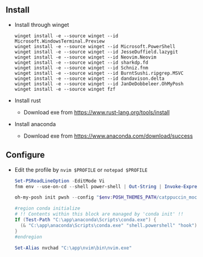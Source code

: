 ## Install

* Install through winget

  ```pwsh
  winget install -e --source winget --id Microsoft.WindowsTerminal.Preview
  winget install -e --source winget --id Microsoft.PowerShell
  winget install -e --source winget --id JesseDuffield.lazygit
  winget install -e --source winget --id Neovim.Neovim
  winget install -e --source winget --id sharkdp.fd
  winget install -e --source winget --id Schniz.fnm
  winget install -e --source winget --id BurntSushi.ripgrep.MSVC
  winget install -e --source winget --id dandavison.delta
  winget install -e --source winget --id JanDeDobbeleer.OhMyPosh
  winget install -e --source winget fzf
  ```

* Install rust

  - Download exe from https://www.rust-lang.org/tools/install

* Install anaconda

  - Download exe from https://www.anaconda.com/download/success


## Configure

* Edit the profile by `nvim $PROFILE` or `notepad $PROFILE`

  ```powershell
  Set-PSReadLineOption -EditMode Vi
  fnm env --use-on-cd --shell power-shell | Out-String | Invoke-Expression
  
  oh-my-posh init pwsh --config "$env:POSH_THEMES_PATH/catppuccin_mocha.omp.json" | Invoke-Expression
  
  #region conda initialize
  # !! Contents within this block are managed by 'conda init' !!
  If (Test-Path "C:\app\anaconda\Scripts\conda.exe") {
    (& "C:\app\anaconda\Scripts\conda.exe" "shell.powershell" "hook") | Out-String | ?{$_} | Invoke-Expression
  }
  #endregion
  
  Set-Alias nvchad "C:\app\nvim\bin\nvim.exe"
  ```
